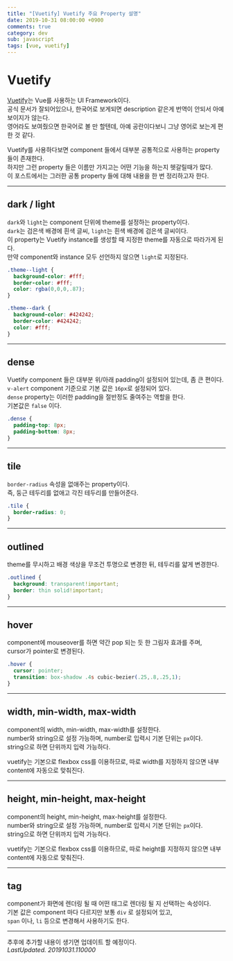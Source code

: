 ```yaml
---
title: "[Vuetify] Vuetify 주요 Property 설명"
date: 2019-10-31 08:00:00 +0900
comments: true
category: dev
sub: javascript
tags: [vue, vuetify]
---
```


# Vuetify
[Vuetify](https://vuetifyjs.com/)는 Vue를 사용하는 UI Framework이다.  
공식 문서가 잘되어있으나, 한국어로 보게되면 description 같은게 번역이 안되서 아예 보이지가 않는다.  
영어라도 보여줬으면 한국어로 볼 만 할텐데, 아예 공란이다보니 그냥 영어로 보는게 편한 것 같다.  

Vuetify를 사용하다보면 component 들에서 대부분 공통적으로 사용하는 property 들이 존재한다.  
하지만 그런 property 들은 이름만 가지고는 어떤 기능을 하는지 헷갈릴때가 많다.  
이 포스트에서는 그러한 공통 property 들에 대해 내용을 한 번 정리하고자 한다.

---

## dark / light
`dark`와 `light`는 component 단위에 theme를 설정하는 property이다.  
`dark`는 검은색 배경에 흰색 글씨, `light`는 흰색 배경에 검은색 글씨이다.  
이 property는 Vuetify instance를 생성할 때 지정한 theme를 자동으로 따라가게 된다.  
만약 component와 instance 모두 선언하지 않으면 `light`로 지정된다.

```css
.theme--light {
  background-color: #fff;
  border-color: #fff;
  color: rgba(0,0,0,.87);
}

.theme--dark {
  background-color: #424242;
  border-color: #424242;
  color: #fff;
}
```

---

## dense
Vuetify component 들은 대부분 위/아래 padding이 설정되어 있는데, 좀 큰 편이다.  
`v-alert` component 기준으로 기본 값은 `16px`로 설정되어 있다.  
`dense` property는 이러한 padding을 절반정도 줄여주는 역할을 한다.  
기본값은 `false` 이다.

```css
.dense {
  padding-top: 8px;
  padding-bottom: 8px;
}
```

---

## tile
`border-radius` 속성을 없애주는 property이다.  
즉, 둥근 테두리를 없애고 각진 테두리를 만들어준다.

```css
.tile {
  border-radius: 0;
}
```

---

## outlined
theme를 무시하고 배경 색상을 무조건 투명으로 변경한 뒤, 테두리를 얇게 변경한다.

```css
.outlined {
  background: transparent!important;
  border: thin solid!important;
}
```

---

## hover
component에 mouseover를 하면 약간 pop 되는 듯 한 그림자 효과를 주며,  
cursor가 pointer로 변경된다.

```css
.hover {
  cursor: pointer;
  transition: box-shadow .4s cubic-bezier(.25,.8,.25,1);
}
```

---

## width, min-width, max-width
component의 width, min-width, max-width를 설정한다.  
number와 string으로 설정 가능하며, number로 입력시 기본 단위는 `px`이다.  
string으로 하면 단위까지 입력 가능하다.

vuetify는 기본으로 flexbox css를 이용하므로, 따로 width를 지정하지 않으면 내부 content에 자동으로 맞춰진다.

---

## height, min-height, max-height
component의 height, min-height, max-height를 설정한다.  
number와 string으로 설정 가능하며, number로 입력시 기본 단위는 `px`이다.  
string으로 하면 단위까지 입력 가능하다.

vuetify는 기본으로 flexbox css를 이용하므로, 따로 height를 지정하지 않으면 내부 content에 자동으로 맞춰진다.

---

## tag
component가 화면에 렌더링 될 때 어떤 태그로 렌더링 될 지 선택하는 속성이다.  
기본 값은 component 마다 다르지만 보통 `div` 로 설정되어 있고,  
`span` 이나, `li` 등으로 변경해서 사용하기도 한다.

---

추후에 추가할 내용이 생기면 업데이트 할 예정이다.  
*LastUpdated. 20191031.110000*